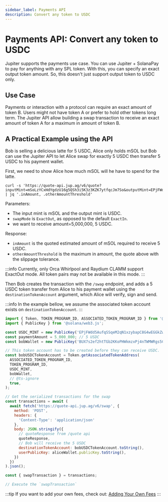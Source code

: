 ```yaml
---
sidebar_label: Payments API
description: Convert any token to USDC
---
```


# Payments API: Convert any token to USDC

Jupiter supports the payments use case. You can use Jupiter + SolanaPay to pay for anything with any SPL token. With this, you can specify an exact output token amount. So, this doesn't just support output token to USDC only.

## Use Case

Payments or interaction with a protocol can require an exact amount of token B. Users might not have token A or prefer to hold other tokens long term. The Jupiter API allow building a swap transaction to receive an exact amount of token A for a maximum in amount of token B.

## A Practical Example using the API

Bob is selling a delicious latte for 5 USDC, Alice only holds mSOL but Bob can use the Jupiter API to let Alice swap for exactly 5 USDC then transfer 5 USDC to his payment wallet.

First, we need to show Alice how much mSOL will he have to spend for the latte.

```shell
curl -s 'https://quote-api.jup.ag/v6/quote?inputMint=mSoLzYCxHdYgdzU16g5QSh3i5K3z3KZK7ytfqcJm7So&outputMint=EPjFWdd5AufqSSqeM2qN1xzybapC8G4wEGGkZwyTDt1v&amount=5000000&swapMode=ExactOut&slippageBps=50' | jq '.inAmount, .otherAmountThreshold'
```

Parameters:

- The input mint is mSOL and the output mint is USDC.
- `swapMode` is `ExactOut`, as opposed to the default `ExactIn`.
- we want to receive amount=5,000,000, 5 USDC.

Response:

- `inAmount` is the quoted estimated amount of mSOL required to receive 5 USDC.
- `otherAmountThreshold` is the maximum in amount, the quote above with the slippage tolerance.

:::info
Currently, only Orca Whirlpool and Raydium CLAMM support ExactOut mode. All token pairs may not be available in this mode.
:::

Then Bob creates the transaction with the `/swap` endpoint, and adds a 5 USDC token transfer from Alice to his payment wallet using the `destinationTokenAccount` argument, which Alice will verify, sign and send.

:::info
In the example bellow, we assume the associated token account exists on `destinationTokenAccount`.
:::

```js
import { Token, TOKEN_PROGRAM_ID, ASSOCIATED_TOKEN_PROGRAM_ID } from '@solana/spl-token'; // version 0.1.x
import { PublicKey } from '@solana/web3.js';

const USDC_MINT = new PublicKey('EPjFWdd5AufqSSqeM2qN1xzybapC8G4wEGGkZwyTDt1v');
const paymentAmount = 5_000_000; // 5 USDC
const bobWallet = new PublicKey('BUX7s2ef2htTGb2KKoPHWkmzxPj4nTWMWRgs5CSbQxf9');

// This token account has to be created before they can receive USDC.
const bobUSDCTokenAccount = Token.getAssociatedTokenAddress(
  ASSOCIATED_TOKEN_PROGRAM_ID,
  TOKEN_PROGRAM_ID,
  USDC_MINT,
  bobWallet,
  // @ts-ignore
  true,
);

// Get the serialized transactions for the swap
const transactions = await (
  await fetch('https://quote-api.jup.ag/v6/swap', {
    method: 'POST',
    headers: {
      'Content-Type': 'application/json'
    },
    body: JSON.stringify({
      // quoteResponse from /quote api
      quoteResponse,
      // Bob will receive the 5 USDC
      destinationTokenAccount: bobUSDCTokenAccount.toString(),
      userPublicKey: aliceWallet.publicKey.toString(),
    })
  })
).json();

const { swapTransaction } = transactions;

// Execute the `swapTransaction`
```

:::tip
If you want to add your own fees, check out: [Adding Your Own Fees](/docs/APIs/adding-fees)
:::
